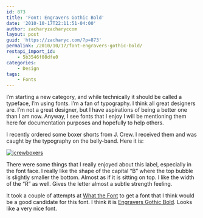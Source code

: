 ```yaml
---
id: 873
title: 'Font: Engravers Gothic Bold'
date: '2010-10-17T22:11:51-04:00'
author: zacharyzacharyccom
layout: post
guid: 'https://zacharyc.com/?p=873'
permalink: /2010/10/17/font-engravers-gothic-bold/
restapi_import_id:
    - 5b3546f08dfe0
categories:
    - Design
tags:
    - Fonts
---
```


I’m starting a new category, and while technically it should be called a typeface, I’m using fonts. I’m a fan of typography. I think all great designers are. I’m not a great designer, but I have aspirations of being a better one than I am now. Anyway, I see fonts that I enjoy I will be mentioning them here for documentation purposes and hopefully to help others.

I recently ordered some boxer shorts from J. Crew. I received them and was caught by the typography on the belly-band. Here it is:

[![](https://i0.wp.com/zacharyc.com/wp-content/uploads/2010/10/jcrewboxers.png?resize=300%2C262&ssl=1 "jcrewboxers")](https://i0.wp.com/zacharyc.com/wp-content/uploads/2010/10/jcrewboxers.png?ssl=1)

There were some things that I really enjoyed about this label, especially in the font face. I really like the shape of the capital “B” where the top bubble is slightly smaller the bottom. Almost as if it is sitting on top. I like the width of the “R” as well. Gives the letter almost a subtle strength feeling.

It took a couple of attempts at [What the Font](http://new.myfonts.com/WhatTheFont/) to get a font that I think would be a good candidate for this font. I think it is [Engravers Gothic Bold](http://new.myfonts.com/fonts/paratype/engravers-gothic/bold/). Looks like a very nice font.